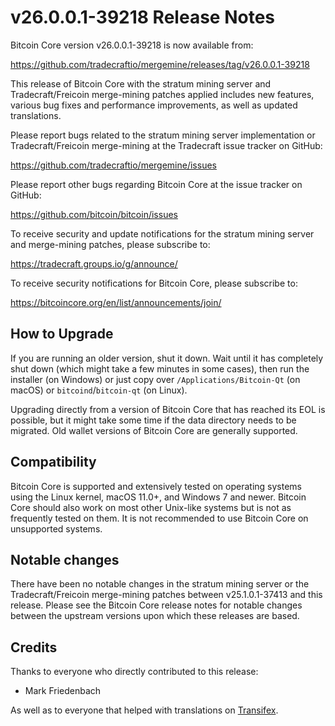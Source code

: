 v26.0.0.1-39218 Release Notes
=============================

Bitcoin Core version v26.0.0.1-39218 is now available from:

  https://github.com/tradecraftio/mergemine/releases/tag/v26.0.0.1-39218

This release of Bitcoin Core with the stratum mining server and Tradecraft/Freicoin merge-mining patches applied includes new features, various bug fixes and performance improvements, as well as updated translations.

Please report bugs related to the stratum mining server implementation or Tradecraft/Freicoin merge-mining at the Tradecraft issue tracker on GitHub:

  https://github.com/tradecraftio/mergemine/issues

Please report other bugs regarding Bitcoin Core at the issue tracker on GitHub:

  https://github.com/bitcoin/bitcoin/issues

To receive security and update notifications for the stratum mining server and merge-mining patches, please subscribe to:

  https://tradecraft.groups.io/g/announce/

To receive security notifications for Bitcoin Core, please subscribe to:

  https://bitcoincore.org/en/list/announcements/join/

How to Upgrade
--------------

If you are running an older version, shut it down. Wait until it has completely shut down (which might take a few minutes in some cases), then run the installer (on Windows) or just copy over `/Applications/Bitcoin-Qt` (on macOS) or `bitcoind`/`bitcoin-qt` (on Linux).

Upgrading directly from a version of Bitcoin Core that has reached its EOL is possible, but it might take some time if the data directory needs to be migrated.  Old wallet versions of Bitcoin Core are generally supported.

Compatibility
-------------

Bitcoin Core is supported and extensively tested on operating systems using the Linux kernel, macOS 11.0+, and Windows 7 and newer.  Bitcoin Core should also work on most other Unix-like systems but is not as frequently tested on them.  It is not recommended to use Bitcoin Core on unsupported systems.

Notable changes
---------------

There have been no notable changes in the stratum mining server or the Tradecraft/Freicoin merge-mining patches between v25.1.0.1-37413 and this release.  Please see the Bitcoin Core release notes for notable changes between the upstream versions upon which these releases are based.

Credits
-------

Thanks to everyone who directly contributed to this release:

- Mark Friedenbach

As well as to everyone that helped with translations on [Transifex](https://www.transifex.com/tradecraft/freicoin-1/).
